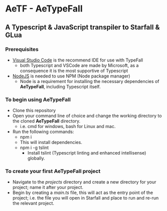 # AeTF - AeTypeFall

## A Typescript & JavaScript transpiler to Starfall & GLua

### Prerequisites

* [Visual Studio Code](https://code.visualstudio.com) is the recommend IDE for use with TypeFall
  * both Typescript and VSCode are made by Microsoft, as a consequence it is the most supportive of Typescript
* [NodeJS](https://nodejs.org/en) is needed to use NPM (Node package manager)
  * Node is a requirement for installing the necessary dependencies of **AeTypeFall**, including Typescript itself.

### To begin using AeTypeFall

* Clone this repository
* Open your command line of choice and change the working directory to the cloned **AeTypeFall** directory.
  * i.e. cmd for windows, bash for Linux and mac.
* Run the following commands:
  * npm i
  * This will install dependencies.
  * npm i -g tslint
    * Install tslint (Typescript linting and enhanced intellisense) globally.

### To create your first **AeTypeFall** project

* Navigate to the *projects* directory and create a new directory for your project; name it after your project.
* Begin by creating a *main.ts* file, this will act as the entry point of the project; i.e. the file you will open in Starfall and place to run and re-run the relevant project.

